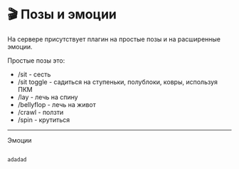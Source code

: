 # 🎬 Позы и эмоции 
На сервере присутствует плагин на простые позы и на расширенные эмоции. 

Простые позы это:
- /sit - сесть 
- /sit toggle - садиться на ступеньки, полублоки, ковры, используя ПКМ 
- /lay - лечь на спину 
- /bellyflop - лечь на живот 
- /crawl - ползти 
- /spin - крутиться
---------------------------------------------------------------
Эмоции

~~~~~~~~~~~~~~~~~~~~~~~~~~~~~~~~~~~~~~~~~~~~~~~~~~~~~~~~~~~~~~~~

adadad
~~~~~~~~~~~~~~~~~~~~~~~~~~~~~~~~~~~~~~~~~~~~~~~~~~~~~~~~~~~~~~~~
